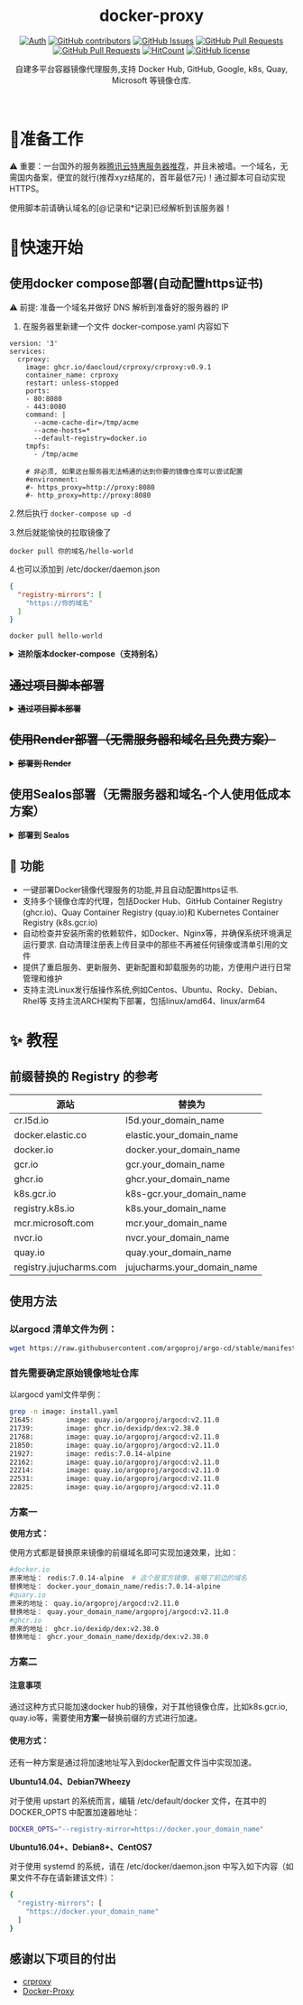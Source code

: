 <div align="center">

# docker-proxy

[![Auth](https://img.shields.io/badge/Auth-kubesre-ff69b4)](https://github.com/kubesre)
[![GitHub contributors](https://img.shields.io/github/contributors/kubesre/docker-registry-mirrors)](https://github.com/kubesre/docker-registry-mirrors/graphs/contributors)
[![GitHub Issues](https://img.shields.io/github/issues/kubesre/docker-registry-mirrors.svg)](https://github.com/kubesre/docker-registry-mirrors/issues)
[![GitHub Pull Requests](https://img.shields.io/github/issues-pr/kubesre/docker-registry-mirrors)](https://github.com/kubesre/docker-registry-mirrors/pulls)
[![GitHub Pull Requests](https://img.shields.io/github/stars/kubesre/docker-registry-mirrors)](https://github.com/kubesre/docker-registry-mirrors/stargazers)
[![HitCount](https://views.whatilearened.today/views/github/kubesre/docker-registry-mirrors.svg)](https://github.com/kubesre/docker-registry-mirrors)
[![GitHub license](https://img.shields.io/github/license/kubesre/docker-registry-mirrors)](https://github.com/kubesre/docker-registry-mirrors/blob/main/LICENSE)

<p> 自建多平台容器镜像代理服务,支持 Docker Hub, GitHub, Google, k8s, Quay, Microsoft 等镜像仓库. </p>

<img src="https://cdn.jsdelivr.net/gh/kubesre/tu@main/img/image_20240420_214408.gif" width="800"  height="3">
</div><br>

# 📝准备工作
⚠️ 重要：一台国外的服务器[腾讯云特惠服务器推荐](https://curl.qcloud.com/TJMyJvrd)，并且未被墙。一个域名，无需国内备案，便宜的就行(推荐xyz结尾的，首年最低7元)！通过脚本可自动实现HTTPS。


使用脚本前请确认域名的[@记录和*记录]已经解析到该服务器！


# 🚀快速开始

## 使用docker compose部署(自动配置https证书)


  
⚠️ 前提: 准备一个域名并做好 DNS 解析到准备好的服务器的 IP

1. 在服务器里新建一个文件 docker-compose.yaml 内容如下
```
version: '3'
services:
  crproxy:
    image: ghcr.io/daocloud/crproxy/crproxy:v0.9.1
    container_name: crproxy
    restart: unless-stopped
    ports:
    - 80:8080
    - 443:8080
    command: |
      --acme-cache-dir=/tmp/acme
      --acme-hosts=*
      --default-registry=docker.io
    tmpfs:
      - /tmp/acme
    
    # 非必须, 如果这台服务器无法畅通的达到你要的镜像仓库可以尝试配置 
    #environment:
    #- https_proxy=http://proxy:8080
    #- http_proxy=http://proxy:8080
```

2.然后执行 `docker-compose up -d`


3.然后就能愉快的拉取镜像了

``` shell
docker pull 你的域名/hello-world
```

4.也可以添加到 /etc/docker/daemon.json

``` json
{
  "registry-mirrors": [
    "https://你的域名"
  ]
}
```

``` shell
docker pull hello-world
```
<details>
<summary><strong>进阶版本docker-compose（支持别名）</strong></summary>
  
### 进阶版本docker-compose（支持别名）
1. 在服务器里新建一个文件 docker-compose.yaml 内容如下

```
version: '3'
services:
  crproxy:
    #image: ghcr.io/daocloud/crproxy/crproxy:v0.10.0
    image: ghcr.io/daocloud/crproxy/crproxy:v0.13.0-alpha.15-4
    container_name: crproxy
    restart: unless-stopped
    ports:
    - 80:8080
    - 443:8080
    command: |
       -a :8080
       --enable-pprof true
       #配置dockerhub认证用户，解决默认用户拉取限制
       #-u username:password@docker.io
       #配置存储，使用oss存储镜像
       #--storage-driver oss
       #--storage-parameters region=oss-ap-southeast-1,accesskeyid=LCskAz6CXEWb,accesskeysecret=8KSWMt1SXfbdoMFfk0BJuO2WKYGqGM,bucket=fanzhi-data
       #--storage-parameters region=oss-ap-southeast-1,accesskeyid=LTAI5tAcZLz6CXEWb,accesskeysecret=8KSWMt1SXfbdoMFfk0BJuO2WKYGqGM,bucket=docker-registry-mirrors,internal=true
       --retry 3
       --retry-interval 3s
       --disable-keep-alives nvcr.io
       --behind true
       --disable-tags-list
       --limit-delay
       --privileged-no-auth    
       --ips-speed-limit 1Gi/h
       --blobs-speed-limit 1024Ki/s
       --simple-auth
       --token-url "https://你的域名/auth/token"
       --acme-cache-dir=/tmp/acme
       --acme-hosts=*
       #配置默认仓库
       #--default-registry=docker.io
       #配置仓库别名
       --override-default-registry=docker.你的域名=docker.io
       --override-default-registry=l5d.你的域名=cr.l5d.io
       --override-default-registry=elastic.你的域名=docker.elastic.co
       --override-default-registry=gcr.你的域名=gcr.io
       --override-default-registry=ghcr.你的域名=ghcr.io
       --override-default-registry=k8s-gcr.你的域名=k8s.gcr.io
       --override-default-registry=k8s.你的域名=registry.k8s.io
       --override-default-registry=mcr.你的域名=mcr.microsoft.com
       --override-default-registry=nvcr.你的域名=nvcr.io
       --override-default-registry=quay.你的域名=quay.io
       --override-default-registry=jujucharms.你的域名=registry.jujucharms.com
       --simple-auth
       #添加认证用户
      # --simple-auth-user username=password
    tmpfs:
      - /tmp/acme
```
注意修改`你的域名` 为你自己的域名


2.然后执行 `docker-compose up -d`

3.使用方式参考下方别名方案

<div>
</details>
  
<del>
  
## 通过项目脚本部署

<details>
<summary><strong>通过项目脚本部署</strong></summary>
<div>
  
```
# CentOS
yum -y install wget curl
# ubuntu
apt -y install wget curl

bash -c "$(curl -fsSL https://raw.githubusercontent.com/kubesre/docker-registry-mirrors/main/dockerproxy/install/DockerProxy_Install.sh)"
```
</details>
</del>
<del>
  
## 使用Render部署（无需服务器和域名且免费方案）
<details>
<summary><strong>部署到 Render</strong></summary>
<div>

[使用Render快速部署](Render/README.md)

</details>

</del>

## 使用Sealos部署（无需服务器和域名-个人使用低成本方案）
<details>
<summary><strong>部署到 Sealos</strong></summary>
<div>

[使用Sealos快速部署](Sealos/README.md)

</details>

## 🔨 功能

- 一键部署Docker镜像代理服务的功能,并且自动配置https证书.
- 支持多个镜像仓库的代理，包括Docker Hub、GitHub Container Registry (ghcr.io)、Quay Container Registry (quay.io)和 Kubernetes Container Registry (k8s.gcr.io)
- 自动检查并安装所需的依赖软件，如Docker、Nginx等，并确保系统环境满足运行要求.
自动清理注册表上传目录中的那些不再被任何镜像或清单引用的文件
- 提供了重启服务、更新服务、更新配置和卸载服务的功能，方便用户进行日常管理和维护
- 支持主流Linux发行版操作系统,例如Centos、Ubuntu、Rocky、Debian、Rhel等
支持主流ARCH架构下部署，包括linux/amd64、linux/arm64
# ✨ 教程
## 前缀替换的 Registry 的参考
| 源站	                 | 替换为              |
|--------------------------|------------------------------|
| cr.l5d.io                | l5d.your_domain_name              |
| docker.elastic.co        | elastic.your_domain_name          |
| docker.io                | docker.your_domain_name           |
| gcr.io                   | gcr.your_domain_name              |
| ghcr.io                  | ghcr.your_domain_name             |
| k8s.gcr.io               | k8s-gcr.your_domain_name          |
| registry.k8s.io          | k8s.your_domain_name              |
| mcr.microsoft.com        | mcr.your_domain_name              |
| nvcr.io                  | nvcr.your_domain_name             |
| quay.io                  | quay.your_domain_name             |
| registry.jujucharms.com   | jujucharms.your_domain_name       |
## 使用方法
### 以argocd 清单文件为例：
```bash
wget https://raw.githubusercontent.com/argoproj/argo-cd/stable/manifests/install.yaml
```

### 首先需要确定原始镜像地址仓库
以argocd yaml文件举例：
```bash
grep -n image: install.yaml
21645:        image: quay.io/argoproj/argocd:v2.11.0
21739:        image: ghcr.io/dexidp/dex:v2.38.0
21768:        image: quay.io/argoproj/argocd:v2.11.0
21850:        image: quay.io/argoproj/argocd:v2.11.0
21927:        image: redis:7.0.14-alpine
22162:        image: quay.io/argoproj/argocd:v2.11.0
22214:        image: quay.io/argoproj/argocd:v2.11.0
22531:        image: quay.io/argoproj/argocd:v2.11.0
22825:        image: quay.io/argoproj/argocd:v2.11.0
```
### 方案一
**使用方式：**

使用方式都是替换原来镜像的前缀域名即可实现加速效果，比如：
```bash
#docker.io
原来地址： redis:7.0.14-alpine  # 这个是官方镜像，省略了前边的域名
替换地址： docker.your_domain_name/redis:7.0.14-alpine
#quary.io
原来的地址： quay.io/argoproj/argocd:v2.11.0
替换地址： quay.your_domain_name/argoproj/argocd:v2.11.0
#ghcr.io
原来的地址： ghcr.io/dexidp/dex:v2.38.0
替换地址： ghcr.your_domain_name/dexidp/dex:v2.38.0
```
### 方案二
#### 注意事项
通过这种方式只能加速docker hub的镜像，对于其他镜像仓库，比如k8s.gcr.io, quay.io等，需要使用**方案一**替换前缀的方式进行加速。
#### 使用方式：
还有一种方案是通过将加速地址写入到docker配置文件当中实现加速。

**Ubuntu14.04、Debian7Wheezy**

对于使用 upstart 的系统而言，编辑 /etc/default/docker 文件，在其中的 DOCKER_OPTS 中配置加速器地址：
```Bash
DOCKER_OPTS="--registry-mirror=https://docker.your_domain_name"

```
**Ubuntu16.04+、Debian8+、CentOS7**


对于使用 systemd 的系统，请在 /etc/docker/daemon.json 中写入如下内容（如果文件不存在请新建该文件）：
```Bash
{
  "registry-mirrors": [
    "https://docker.your_domain_name"
  ]
}
```

## 感谢以下项目的付出

- [crproxy](https://github.com/wzshiming/crproxy/tree/master/examples/default)
- [Docker-Proxy](https://github.com/dqzboy/Docker-Proxy)
